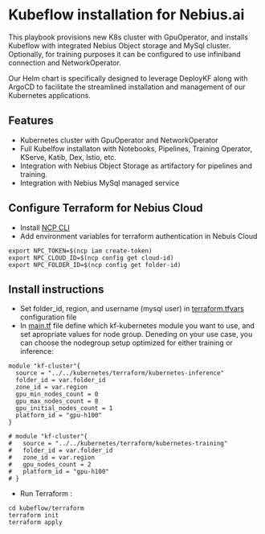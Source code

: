 # Kubeflow installation for Nebius.ai

This playbook provisions new K8s cluster with GpuOperator, and installs Kubeflow with integrated Nebius Object storage and MySql cluster. Optionally, for training purposes it can be configured to use infiniband connection and NetworkOperator.

Our Helm chart is specifically designed to leverage DeployKF along with ArgoCD to facilitate the streamlined installation and management of our Kubernetes applications.

## Features

- Kubernetes cluster with GpuOperator and NetworkOperator
- Full Kubelfow installaton with Notebooks, Pipelines, Training Operator, KServe, Katib, Dex, Istio, etc.
- Integration with Nebius Object Storage as artifactory for pipelines and training.
- Integration with Nebius MySql managed service



## Configure Terraform for Nebius Cloud

- Install [NCP CLI](https://nebius.ai/docs/cli/quickstart)
- Add environment variables for terraform authentication in Nebuis Cloud

```
export NPC_TOKEN=$(ncp iam create-token)
export NPC_CLOUD_ID=$(ncp config get cloud-id)
export NPC_FOLDER_ID=$(ncp config get folder-id)
```

## Install instructions

- Set folder_id, region, and username (mysql user) in [terraform.tfvars](./terraform/terraform.tfvars) configuration file
- In [main.tf](./terraform/main.tf) file define which kf-kubernetes module you want to use, and set apropriate values for node group. Deneding on your use case, you can choose the nodegroup setup optimized for either training or inference:

```
module "kf-cluster"{
  source = "../../kubernetes/terraform/kubernetes-inference"
  folder_id = var.folder_id
  zone_id = var.region
  gpu_min_nodes_count = 0
  gpu_max_nodes_count = 8
  gpu_initial_nodes_count = 1
  platform_id = "gpu-h100"
}

# module "kf-cluster"{
#   source = "../../kubernetes/terraform/kubernetes-training"
#   folder_id = var.folder_id
#   zone_id = var.region
#   gpu_nodes_count = 2
#   platform_id = "gpu-h100"
# }
```

- Run Terraform :

```
cd kubeflow/terraform
terraform init
terraform apply
```

